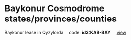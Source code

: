 # Baykonur Cosmodrome states/provinces/counties
Baykonur lease in Qyzylorda&nbsp;&nbsp;&nbsp;&nbsp;&nbsp;code: **id3:KAB-BAY**&nbsp;&nbsp;&nbsp;&nbsp;&nbsp;[view](../../export/geojson/medium/id3/kab/bay.geojson)&nbsp;&nbsp;&nbsp;&nbsp;&nbsp;

